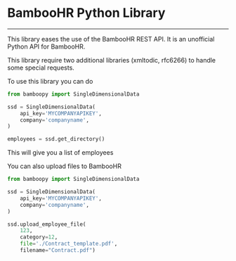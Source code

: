 # BambooHR Python Library
----

This library eases the use of the BambooHR REST API. It is an unofficial Python API for BambooHR.

This library require two additional libraries (xmltodic, rfc6266) to handle some special requests.

To use this library you can do

```python
from bamboopy import SingleDimensionalData

ssd = SingleDimensionalData(
    api_key='MYCOMPANYAPIKEY',
    company='companyname',
)

employees = ssd.get_directory()

```
This will give you a list of employees

You can also upload files to BambooHR

```python
from bamboopy import SingleDimensionalData

ssd = SingleDimensionalData(
    api_key='MYCOMPANYAPIKEY',
    company='companyname',
)

ssd.upload_employee_file(
    123,
    category=12,
    file='./Contract_template.pdf',
    filename="Contract.pdf")
```